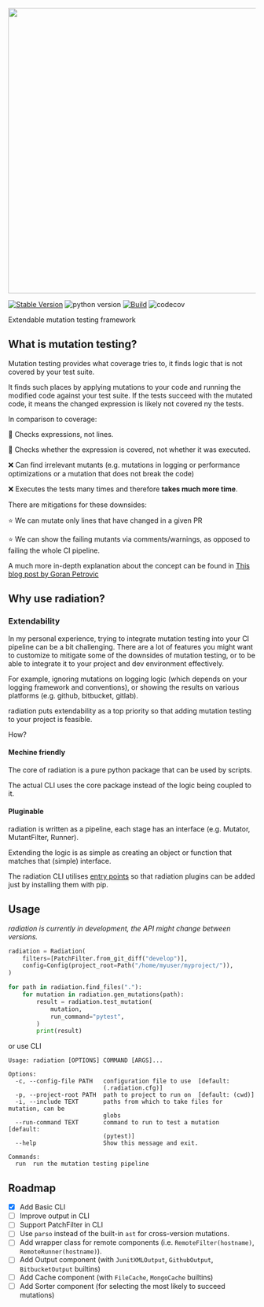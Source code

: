 <p align="center">
  <img src="https://user-images.githubusercontent.com/49815029/166558654-7de207d0-f520-49f4-ace8-60769b3d9c12.png" width="580" height="auto">
</p>

[![Stable Version](https://img.shields.io/pypi/v/radiation?label=stable)](https://pypi.org/project/radiation/)
![python version](https://img.shields.io/pypi/pyversions/radiation)
[![Build](https://github.com/radiation-mutations/radiation/actions/workflows/build.yml/badge.svg)](https://github.com/radiation-mutations/radiation/actions/workflows/build.yml)
![codecov](https://codecov.io/gh/radiation-mutations/radiation/branch/master/graph/badge.svg?token=8S0B0PJX3W)


Extendable mutation testing framework

## What is mutation testing?
Mutation testing provides what coverage tries to, it finds logic that is not covered by your test suite.

It finds such places by applying mutations to your code and running the modified code against your test suite.
If the tests succeed with the mutated code, it means the changed expression is likely not covered ny the tests.

In comparison to coverage:

:green_heart: Checks expressions, not lines.

:green_heart: Checks whether the expression is covered, not whether it was executed.

:x: Can find irrelevant mutants (e.g. mutations in logging or performance optimizations or a mutation that does not break the code)
    
:x: Executes the tests many times and therefore **takes much more time**.

There are mitigations for these downsides:

:star:	We can mutate only lines that have changed in a given PR

:star:	We can show the failing mutants via comments/warnings, as opposed to failing the whole CI pipeline.

A much more in-depth explanation about the concept can be found in [This blog post by Goran Petrovic](https://testing.googleblog.com/2021/04/mutation-testing.html)

## Why use radiation?

### Extendability

In my personal experience, trying to integrate mutation testing into your CI pipeline can be a bit challenging.
There are a lot of features you might want to customize to mitigate some of the downsides of mutation testing, or to be able to integrate it to your project and dev environment effectively.

For example, ignoring mutations on logging logic (which depends on your logging framework and conventions), or showing the results on various platforms (e.g. github, bitbucket, gitlab).

radiation puts extendability as a top priority so that adding mutation testing to your project is feasible.

How?

#### Mechine friendly
The core of radiation is a pure python package that can be used by scripts.

The actual CLI uses the core package instead of the logic being coupled to it.

#### Pluginable
radiation is written as a pipeline, each stage has an interface (e.g. Mutator, MutantFilter, Runner).

Extending the logic is as simple as creating an object or function that matches that (simple) interface.

The radiation CLI utilises [entry points](https://amir.rachum.com/blog/2017/07/28/python-entry-points/) so that radiation plugins can be added just by installing them with pip.

## Usage

*radiation is currently in development, the API might change between versions.*

```python
radiation = Radiation(
    filters=[PatchFilter.from_git_diff("develop")],
    config=Config(project_root=Path("/home/myuser/myproject/")),
)

for path in radiation.find_files("."):
    for mutation in radiation.gen_mutations(path):
        result = radiation.test_mutation(
            mutation,
            run_command="pytest",
        )
        print(result)
```

or use CLI

```
Usage: radiation [OPTIONS] COMMAND [ARGS]...

Options:
  -c, --config-file PATH   configuration file to use  [default:
                           (.radiation.cfg)]
  -p, --project-root PATH  path to project to run on  [default: (cwd)]
  -i, --include TEXT       paths from which to take files for mutation, can be
                           globs
  --run-command TEXT       command to run to test a mutation  [default:
                           (pytest)]
  --help                   Show this message and exit.

Commands:
  run  run the mutation testing pipeline
```


## Roadmap
- [x] Add Basic CLI
- [ ] Improve output in CLI
- [ ] Support PatchFilter in CLI
- [ ] Use `parso` instead of the built-in `ast` for cross-version mutations.
- [ ] Add wrapper class for remote components (i.e. `RemoteFilter(hostname)`, `RemoteRunner(hostname)`).
- [ ] Add Output component (with `JunitXMLOutput`, `GithubOutput`, `BitbucketOutput` builtins)
- [ ] Add Cache component (with `FileCache`, `MongoCache` builtins)
- [ ] Add Sorter component (for selecting the most likely to succeed mutations)

